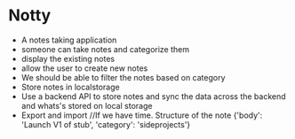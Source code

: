 # Notty
- A notes taking application 
- someone can take notes and categorize them 
- display the existing notes
- allow the user to create new notes
- We should be able to filter the notes based on category
- Store notes in localstorage
- Use a backend API to store notes and sync the data across the backend and whats's stored on local storage
- Export and  import //If we have time.
Structure of the note {'body': 'Launch V1 of stub', 'category': 'sideprojects'}